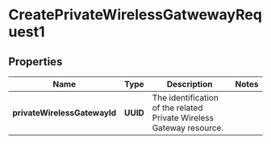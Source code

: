 

# CreatePrivateWirelessGatwewayRequest1


## Properties

Name | Type | Description | Notes
------------ | ------------- | ------------- | -------------
**privateWirelessGatewayId** | **UUID** | The identification of the related Private Wireless Gateway resource. | 



